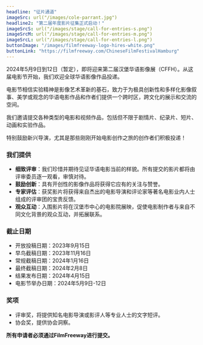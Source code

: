```yaml
---
headline: "征片通道"
imageSrc: url("/images/cole-parrant.jpg")
headline2: "第二届年度影片征集正式启动！"
imageSrcS: url("/images/stage/call-for-entries-s.png")
imageSrcM: url("/images/stage/call-for-entries-m.png")
imageSrcL: url("/images/stage/call-for-entries-l.png")
buttonImage: "/images/filmfreeway-logo-hires-white.png"
buttonLink: "https://filmfreeway.com/ChineseFilmFestivalHamburg"
---
```


2024年5月9日到12日（暂定），即将迎来第二届汉堡华语影像展（CFFH）。从这届电影节开始，我们欢迎全球华语影像作品投递。

电影节相信实验精神是影像艺术革新的基石，致力于为极具创新性和多样化影像叙事、美学或观念的华语电影作品和作者们提供一个跨时区，跨文化的展示和交流的空间。

我们邀请提交各种类型的电影和视频作品，包括但不限于剧情片、纪录片、短片、动画和实验作品。

特别鼓励新兴导演，尤其是那些刚刚开始电影创作之旅的创作者们积极投递！

### 我们提供

- **细致评审**：我们珍惜并期待见证华语电影当前的样貌。所有提交的影片都将由评审委员逐一观看，审慎对待。
- **鼓励创新**：具有开创性的影像作品将获得它应有的关注与赞誉。
- **专家评估**：获奖影片将获得来自杰出的电影导演和评论家等著名电影业内人士组成的评审团的宝贵反馈。
- **观众互动**：入围影片将在汉堡市中心的电影院展映，促使电影制作者与来自不同文化背景的观众互动，并拓展联系。


### 截止日期

- 开放投稿日期：2023年9月15日
- 早鸟截稿日期：2023年11月16日
- 常规截稿日期：2024年1月16日
- 最终截稿日期：2024年2月8日
- 结果发布日期：2024年4月15日
- 电影节举办日期：2024年5月9日-12日 

### 奖项

- 评审奖，将提供知名电影导演或影评人等专业人士的文字短评。
- 协会奖，提供协会洞察。

**所有申请者必须通过FilmFreeway进行提交。**